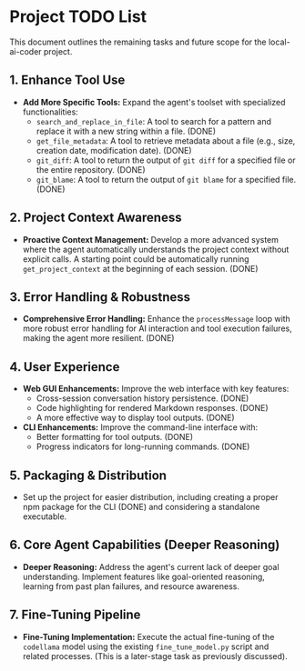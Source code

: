 # Project TODO List

This document outlines the remaining tasks and future scope for the local-ai-coder project.

## 1. Enhance Tool Use


*   **Add More Specific Tools:** Expand the agent's toolset with specialized functionalities:
    *   `search_and_replace_in_file`: A tool to search for a pattern and replace it with a new string within a file. (DONE)
    *   `get_file_metadata`: A tool to retrieve metadata about a file (e.g., size, creation date, modification date). (DONE)
    *   `git_diff`: A tool to return the output of `git diff` for a specified file or the entire repository. (DONE)
    *   `git_blame`: A tool to return the output of `git blame` for a specified file. (DONE)

## 2. Project Context Awareness

*   **Proactive Context Management:** Develop a more advanced system where the agent automatically understands the project context without explicit calls. A starting point could be automatically running `get_project_context` at the beginning of each session. (DONE)

## 3. Error Handling & Robustness

*   **Comprehensive Error Handling:** Enhance the `processMessage` loop with more robust error handling for AI interaction and tool execution failures, making the agent more resilient. (DONE)

## 4. User Experience

*   **Web GUI Enhancements:** Improve the web interface with key features:
    *   Cross-session conversation history persistence. (DONE)
    *   Code highlighting for rendered Markdown responses. (DONE)
    *   A more effective way to display tool outputs. (DONE)
*   **CLI Enhancements:** Improve the command-line interface with:
    *   Better formatting for tool outputs. (DONE)
    *   Progress indicators for long-running commands. (DONE)

## 5. Packaging & Distribution

*   Set up the project for easier distribution, including creating a proper npm package for the CLI (DONE) and considering a standalone executable.

## 6. Core Agent Capabilities (Deeper Reasoning)

*   **Deeper Reasoning:** Address the agent's current lack of deeper goal understanding. Implement features like goal-oriented reasoning, learning from past plan failures, and resource awareness.

## 7. Fine-Tuning Pipeline

*   **Fine-Tuning Implementation:** Execute the actual fine-tuning of the `codellama` model using the existing `fine_tune_model.py` script and related processes. (This is a later-stage task as previously discussed).